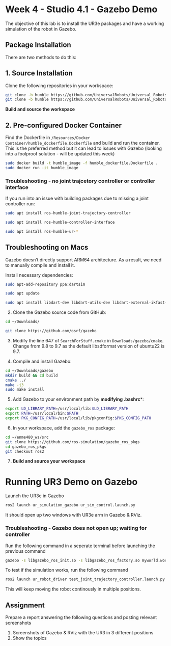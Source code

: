 # Week 4 - Studio 4.1 - Gazebo Demo

The objective of this lab is to install the UR3e packages and have a working simulation of the robot in Gazebo.

## Package Installation

There are two methods to do this:

## 1. Source Installation

Clone the following repositories in your workspace:

```bash
git clone -b humble https://github.com/UniversalRobots/Universal_Robots_ROS2_Driver.git
git clone -b humble https://github.com/UniversalRobots/Universal_Robots_ROS2_Gazebo_Simulation.git
```

**Build and source the workspace**


## 2. Pre-configured Docker Container

Find the Dockerfile in ```/Resources/Docker Container/humble_dockerfile.Dockerfile``` and build and run the container. This is the preferred method but it can lead to issues with Gazebo (looking into a foolproof solution - will be updated this week)

```bash
sudo docker build -t humble_image -f humble_dockerfile.Dockerfile .
sudo docker run -it humble_image
```


### Troubleshooting - no joint trajcetory controller or controller interface

If you run into an issue with building packages due to missing a joint controller run:

``` bash
sudo apt install ros-humble-joint-trajectory-controller

sudo apt install ros-humble-controller-interface

sudo apt install ros-humble-ur-*
```

## Troubleshooting on Macs

Gazebo doesn’t directly support ARM64 architecture. As a result, we need to manually compile and install it.

Install necessary dependencies:

```bash
sudo apt-add-repository ppa:dartsim

sudo apt update

sudo apt install libdart-dev libdart-utils-dev libdart-external-ikfast-dev libsdformat9-dev libfreeimage-dev libprotoc-dev libprotobuf-dev protobuf-compiler freeglut3-dev libcurl4-openssl-dev libtinyxml-dev libtinyxml2-dev libtar-dev libtbb-dev libogre-1.9-dev libxml2-dev pkg-config qtbase5-dev libqwt-qt5-dev libltdl-dev libgts-dev libboost-thread-dev libboost-system-dev libboost-filesystem-dev libboost-program-options-dev libboost-regex-dev libboost-iostreams-dev libsimbody-dev libignition-common3-dev libignition-fuel-tools4-dev libignition-transport8-dev libignition-math6-dev libignition-msgs5-dev
```

2. Clone the Gazebo source code from GitHub:
```bash
cd ~/Downloads/

git clone https://github.com/osrf/gazebo
```


3. Modify the line 647 of ```SearchForStuff.cmake``` in ```Downloads/gazebo/cmake```. Change from 9.8 to 9.7 as the default libsdformat version of ubuntu22 is 9.7.

4. Compile and install Gazebo:

```bash
cd ~/Downloads/gazebo
mkdir build && cd build
cmake ../
make -j3
sudo make install
```

5. Add Gazebo to your environment path by **modifying .bashrc***:

```bash
export LD_LIBRARY_PATH=/usr/local/lib:$LD_LIBRARY_PATH
export PATH=/usr/local/bin:$PATH
export PKG_CONFIG_PATH=/usr/local/lib/pkgconfig:$PKG_CONFIG_PATH
```


6. In your workspace, add the ```gazebo_ros``` package:

```bash
cd ~/enme480_ws/src
git clone https://github.com/ros-simulation/gazebo_ros_pkgs
cd gazebo_ros_pkgs
git checkout ros2
```

7. **Build and source your workspace**


# Running UR3 Demo on Gazebo

Launch the UR3e in Gazebo

```bash
ros2 launch ur_simulation_gazebo ur_sim_control.launch.py
```

It should open up two windows with UR3e arm in Gazebo & RViz. 

### Troubleshooting - Gazebo does not open up; waiting for controller

Run the following command in a seperate terminal before launching the previous command

```bash
gazebo -s libgazebo_ros_init.so -s libgazebo_ros_factory.so myworld.world
```

To test if the simulation works, run the following command

```bash
ros2 launch ur_robot_driver test_joint_trajectory_controller.launch.py
```
This will keep moving the robot continously in multiple positions.



## Assignment

Prepare a report answering the following questions and posting relevant screenshots
1. Screenshots of Gazebo & RViz with the UR3 in 3 different positions
2. Show the topics 
